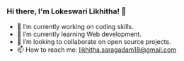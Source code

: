 ### Hi there, I'm Lokeswari Likhitha! 👋

- 🔭 I’m currently working on coding skills.
- 🌱 I’m currently learning Web development.
- 👯 I’m looking to collaborate on open source projects.
- 📫 How to reach me: likhitha.saragadam18@gmail.com


<!--- 🤔 I’m looking for help with ...
- 💬 Ask me about ...
- ⚡ Fun fact: ...
- 😄 Pronouns: She/Her-->



